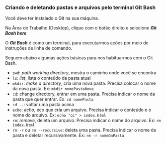 ### Criando e deletando pastas e arquivos pelo terminal Git Bash

Você deve ter instalado o Git na sua máquina.

Na Área de Trabalho (Desktop), clique com o botão direito e selecione ***Git Bash here***

O ***Git Bash*** é como um terminal, para executarmos ações por meio de instruções de linha de comando.

Seguem abaixo algumas ações básicas para nos habituarmos com o Git Bash.

- `pwd`: *path working directory*, mostra o caminho onde você se encontra
- `ls`: *list*, lista o conteúdo da pasta atual
- `mkdir`: *make a directory*, cria uma nova pasta. Precisa colocar o nome da nova pasta. Ex: `mkdir nomePastaNova`
- `cd`: change directory, entrar em uma pasta. Precisa indicar o nome da pasta que quer entrar. Ex: `cd nomePasta`
- `cd ..`: voltar uma pasta acima
- `echo`: *echo*, eco que cria um arquivo. Precisa indicar o conteúdo e o nome do arquivo. Ex: `echo "oi" > index.html`
- `rm`: *remove*, deleta um arquivo. Precisa indicar o nome do arquivo. Ex: `rm index.html`
- `rm -r` ou `rm --recursive`: deleta uma pasta. Precisa indicar o nome da pasta e deletar recursivamente. Ex: `rm -r nomeDaPasta`
